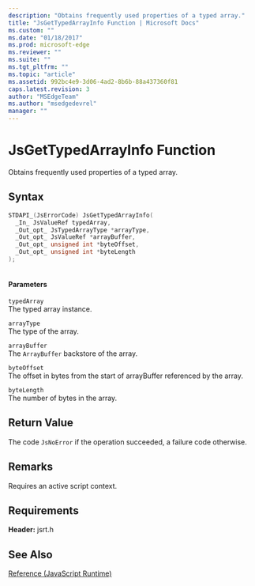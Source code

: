 ```yaml
---
description: "Obtains frequently used properties of a typed array."
title: "JsGetTypedArrayInfo Function | Microsoft Docs"
ms.custom: ""
ms.date: "01/18/2017"
ms.prod: microsoft-edge
ms.reviewer: ""
ms.suite: ""
ms.tgt_pltfrm: ""
ms.topic: "article"
ms.assetid: 992bc4e9-3d06-4ad2-8b6b-88a437360f81
caps.latest.revision: 3
author: "MSEdgeTeam"
ms.author: "msedgedevrel"
manager: ""
---
```

# JsGetTypedArrayInfo Function
Obtains frequently used properties of a typed array.  
  
## Syntax  
  
```cpp  
STDAPI_(JsErrorCode) JsGetTypedArrayInfo(  
  _In_ JsValueRef typedArray,  
  _Out_opt_ JsTypedArrayType *arrayType,  
  _Out_opt_ JsValueRef *arrayBuffer,  
  _Out_opt_ unsigned int *byteOffset,  
  _Out_opt_ unsigned int *byteLength  
);  
  
```  
  
#### Parameters  
 `typedArray`  
 The typed array instance.  
  
 `arrayType`  
 The type of the array.  
  
 `arrayBuffer`  
 The `ArrayBuffer` backstore of the array.  
  
 `byteOffset`  
 The offset in bytes from the start of arrayBuffer referenced by the array.  
  
 `byteLength`  
 The number of bytes in the array.  
  
## Return Value  
 The code `JsNoError` if the operation succeeded, a failure code otherwise.  
  
## Remarks  
 Requires an active script context.  
  
## Requirements  
 **Header:** jsrt.h  
  
## See Also  
 [Reference (JavaScript Runtime)](../chakra-hosting/reference-javascript-runtime.md)